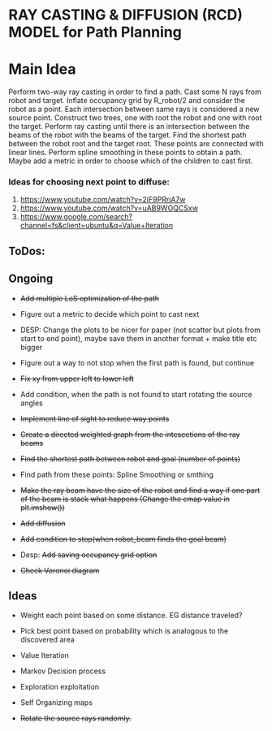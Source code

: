 # RAY CASTING & DIFFUSION (RCD) MODEL for Path Planning 

# Main Idea
Perform two-way ray casting in order to find a path. Cast some N rays from robot and target. Inflate occupancy grid by R_robot/2 and consider the robot as a point. Each intersection between same rays is considered a new source point. Construct two trees, one with root the robot and one with root the target. Perform ray casting until there is an intersection between the beams of the robot with the beams of the target. Find the shortest path between the robot root and the target root. These points are connected with linear lines. Perform spline smoothing in these points to obtain a path. Maybe add a metric in order to choose which of the children to cast first.


### Ideas for choosing next point to diffuse:
1. https://www.youtube.com/watch?v=2iF9PRriA7w
2. https://www.youtube.com/watch?v=uAB9WOQCSxw
3. https://www.google.com/search?channel=fs&client=ubuntu&q=Value+Iteration





## ToDos:

## Ongoing
* <del> Add multiple LoS optimization of the path</del>
* Figure out a metric to decide which point to cast next
* DESP: Change the plots to be nicer for paper (not scatter but plots from start to end point), maybe save them in another format + make title etc bigger
* Figure out a way to not stop when the first path is found, but continue
* <del>Fix xy from upper left to lower left</del>
* Add condition, when the path is not found to start rotating the source angles
* <del> Implement line of sight to reduce way points </del>

* <del> Create a directed weighted graph from the intesections of the ray beams </del>
* <del> Find the shortest path between robot and goal (number of points) </del>
* Find path from these points: Spline Smoothing or smthing 
* <del>Make the ray beam have the size of the robot and find a way if one part of the beam is stack what happens (Change the cmap value in plt.imshow())</del>
* <del> Add diffusion </del> 
* <del> Add condition to stop(when robot_beam finds the goal beam) </del>
* Desp: <del>Add saving occupancy grid option  </del>
* <del> Check Voronoi diagram </del>


## Ideas
* Weight each point based on some distance. EG distance traveled?
* Pick best point based on probability which is analogous to the discovered area
* Value Iteration
* Markov Decision process
* Exploration exploitation
* Self Organizing maps 


* <del> Rotate the source rays randomly. </del>



